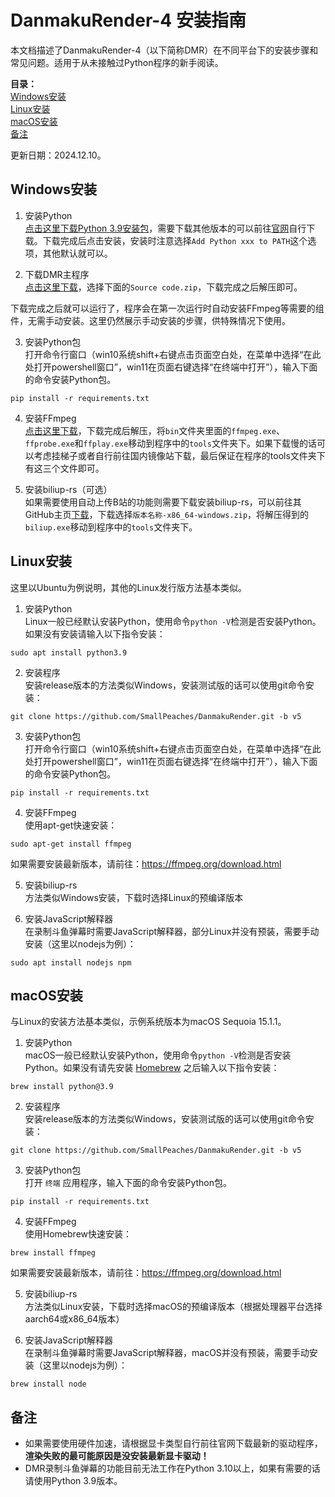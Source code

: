 # DanmakuRender-4 安装指南
本文档描述了DanmakuRender-4（以下简称DMR）在不同平台下的安装步骤和常见问题。适用于从未接触过Python程序的新手阅读。     

**目录：**      
[Windows安装](#Windows安装)     
[Linux安装](#Linux安装)         
[macOS安装](#macOS安装)         
[备注](#备注)           

更新日期：2024.12.10。     

## Windows安装 

1. 安装Python            
[点击这里下载Python 3.9安装包](https://www.python.org/ftp/python/3.9.13/python-3.9.13-amd64.exe)，需要下载其他版本的可以前往[官网](https://www.python.org/downloads/)自行下载。下载完成后点击安装，安装时注意选择`Add Python xxx to PATH`这个选项，其他默认就可以。     

2. 下载DMR主程序    
[点击这里下载](https://github.com/SmallPeaches/DanmakuRender/releases/latest)，选择下面的`Source code.zip`，下载完成之后解压即可。 

下载完成之后就可以运行了，程序会在第一次运行时自动安装FFmpeg等需要的组件，无需手动安装。这里仍然展示手动安装的步骤，供特殊情况下使用。

3. 安装Python包     
打开命令行窗口（win10系统shift+右键点击页面空白处，在菜单中选择“在此处打开powershell窗口”，win11在页面右键选择“在终端中打开”），输入下面的命令安装Python包。    
```shell
pip install -r requirements.txt
```

4. 安装FFmpeg       
[点击这里下载](https://www.gyan.dev/ffmpeg/builds/ffmpeg-release-essentials.zip)，下载完成后解压，将`bin`文件夹里面的`ffmpeg.exe`、`ffprobe.exe`和`ffplay.exe`移动到程序中的`tools`文件夹下。如果下载慢的话可以考虑挂梯子或者自行前往国内镜像站下载，最后保证在程序的tools文件夹下有这三个文件即可。

5. 安装biliup-rs（可选）        
如果需要使用自动上传B站的功能则需要下载安装biliup-rs，可以前往其GitHub主页[下载](https://github.com/biliup/biliup-rs/releases/latest)，下载选择`版本名称-x86_64-windows.zip`，将解压得到的`biliup.exe`移动到程序中的`tools`文件夹下。

## Linux安装
这里以Ubuntu为例说明，其他的Linux发行版方法基本类似。   

1. 安装Python            
Linux一般已经默认安装Python，使用命令`python -V`检测是否安装Python。如果没有安装请输入以下指令安装：
```shell
sudo apt install python3.9
```

2. 安装程序     
安装release版本的方法类似Windows，安装测试版的话可以使用git命令安装：
```git
git clone https://github.com/SmallPeaches/DanmakuRender.git -b v5
```

3. 安装Python包     
打开命令行窗口（win10系统shift+右键点击页面空白处，在菜单中选择“在此处打开powershell窗口”，win11在页面右键选择“在终端中打开”），输入下面的命令安装Python包。    
```shell
pip install -r requirements.txt
```

4. 安装FFmpeg       
使用apt-get快速安装：
```shell
sudo apt-get install ffmpeg
```
如果需要安装最新版本，请前往：https://ffmpeg.org/download.html      

5. 安装biliup-rs        
方法类似Windows安装，下载时选择Linux的预编译版本        

6. 安装JavaScript解释器           
在录制斗鱼弹幕时需要JavaScript解释器，部分Linux并没有预装，需要手动安装（这里以nodejs为例）：
```shell
sudo apt install nodejs npm
```

## macOS安装
与Linux的安装方法基本类似，示例系统版本为macOS Sequoia 15.1.1。   

1. 安装Python            
macOS一般已经默认安装Python，使用命令`python -V`检测是否安装Python。如果没有请先安装 [Homebrew](https://brew.sh/) 之后输入以下指令安装：
```shell
brew install python@3.9
```

2. 安装程序     
安装release版本的方法类似Windows，安装测试版的话可以使用git命令安装：
```git
git clone https://github.com/SmallPeaches/DanmakuRender.git -b v5
```

3. 安装Python包     
打开 `终端` 应用程序，输入下面的命令安装Python包。    
```shell
pip install -r requirements.txt
```

4. 安装FFmpeg       
使用Homebrew快速安装：
```shell
brew install ffmpeg
```
如果需要安装最新版本，请前往：https://ffmpeg.org/download.html      

5. 安装biliup-rs        
方法类似Linux安装，下载时选择macOS的预编译版本（根据处理器平台选择aarch64或x86_64版本）        

6. 安装JavaScript解释器           
在录制斗鱼弹幕时需要JavaScript解释器，macOS并没有预装，需要手动安装（这里以nodejs为例）：
```shell
brew install node
```

## 备注     
- 如果需要使用硬件加速，请根据显卡类型自行前往官网下载最新的驱动程序，**渲染失败的最可能原因是没安装最新显卡驱动！**        
- DMR录制斗鱼弹幕的功能目前无法工作在Python 3.10以上，如果有需要的话请使用Python 3.9版本。        

